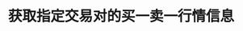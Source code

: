 ---
title: 获取指定交易对的买一卖一行情信息
position_number: 18
type: get
description: /az/future/market/v1/public/q/ticker/book
parameters:
    -
        name: symbol
        type: string
        mandatory: true
        default: N/A
        description: 交易对
        ranges:
content_markdown: 注：**此方法不需要签名**
left_code_blocks:
    -
        code_block: "public void getTickerBokk() {\r\n\tString text = HttpUtil.get(URL + \"/data/api//az/future/market/v1/public/q/ticker/book?symbol=btc_usdt\");\r\n\tSystem.out.println(text);\r\n}"
        title: Java
        language: java
right_code_blocks:
  - code_block: |-
      {
        "error": {
          "code": "",
          "msg": ""
        },
        "msgInfo": "",
        "result": {
          "ap": "", //卖一价格
          "aq": "", //卖一数量
          "bp": "", //买一价格
          "bq": "", //买一数量
          "s": "", //交易对
          "t": 0 //时间
        },
        "returnCode": 0
      }
    title: Response
    language: json
---